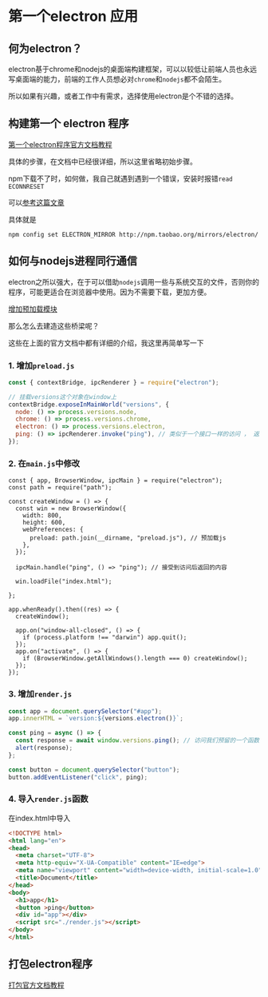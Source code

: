 
# 第一个electron 应用

## 何为electron？

electron基于chrome和nodejs的桌面端构建框架，可以以较低让前端人员也永远写桌面端的能力，前端的工作人员想必对`chrome`和`nodejs`都不会陌生。

所以如果有兴趣，或者工作中有需求，选择使用electron是个不错的选择。



## 构建第一个 electron 程序


[第一个electron程序官方文档教程](https://www.electronjs.org/zh/docs/latest/tutorial/tutorial-first-app)

具体的步骤，在文档中已经很详细，所以这里省略初始步骤。

npm下载不了时，如何做，我自己就遇到遇到一个错误，安装时报错`read ECONNRESET`

可以[参考这篇文章](https://blog.csdn.net/weixin_45111820/article/details/121411838)

具体就是

```
npm config set ELECTRON_MIRROR http://npm.taobao.org/mirrors/electron/
```


## 如何与nodejs进程同行通信

electron之所以强大，在于可以借助`nodejs`调用一些与系统交互的文件，否则你的程序，可能更适合在浏览器中使用。因为不需要下载，更加方便。


[增加预加载模块](https://www.electronjs.org/zh/docs/latest/tutorial/tutorial-preload)

那么怎么去建造这些桥梁呢？

这些在上面的官方文档中都有详细的介绍，我这里再简单写一下

### 1. 增加`preload.js`
```js
const { contextBridge, ipcRenderer } = require("electron");

// 挂载versions这个对象在window上
contextBridge.exposeInMainWorld("versions", {
  node: () => process.versions.node,
  chrome: () => process.versions.chrome,
  electron: () => process.versions.electron,
  ping: () => ipcRenderer.invoke("ping"), // 类似于一个接口一样的访问 ， 返回的是一个promise对象
});
```
### 2. 在`main.js`中修改

```js{13,9}
const { app, BrowserWindow, ipcMain } = require("electron");
const path = require("path");

const createWindow = () => {
  const win = new BrowserWindow({
    width: 800,
    height: 600,
    webPreferences: {
      preload: path.join(__dirname, "preload.js"), // 预加载js
    },
  });

  ipcMain.handle("ping", () => "ping"); // 接受到访问后返回的内容

  win.loadFile("index.html");

};

app.whenReady().then((res) => {
  createWindow();

  app.on("window-all-closed", () => {
    if (process.platform !== "darwin") app.quit();
  });
  app.on("activate", () => {
    if (BrowserWindow.getAllWindows().length === 0) createWindow();
  });
});
```
### 3. 增加`render.js`

```js
const app = document.querySelector("#app");
app.innerHTML = `version:${versions.electron()}`;

const ping = async () => {
  const response = await window.versions.ping(); // 访问我们预留的一个函数
  alert(response);
};

const button = document.querySelector("button");
button.addEventListener("click", ping);
```


### 4. 导入`render.js`函数
在index.html中导入
```html {13}
<!DOCTYPE html>
<html lang="en">
<head>
  <meta charset="UTF-8">
  <meta http-equiv="X-UA-Compatible" content="IE=edge">
  <meta name="viewport" content="width=device-width, initial-scale=1.0">
  <title>Document</title>
</head>
<body>
  <h1>app</h1>
  <button >ping</button>
  <div id="app"></div>
  <script src="./render.js"></script>
</body>
</html>
```


## 打包electron程序

[打包官方文档教程](https://www.electronjs.org/zh/docs/latest/tutorial/tutorial-packaging)







